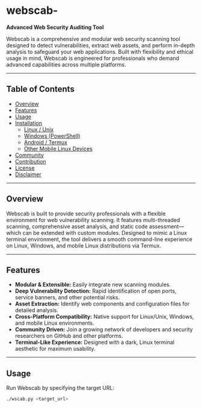 # webscab-

**Advanced Web Security Auditing Tool**

Webscab is a comprehensive and modular web security scanning tool designed to detect vulnerabilities, extract web assets, and perform in-depth analysis to safeguard your web applications. Built with flexibility and ethical usage in mind, Webscab is engineered for professionals who demand advanced capabilities across multiple platforms.

---

## Table of Contents

- [Overview](#overview)
- [Features](#features)
- [Usage](#usage)
- [Installation](#installation)
  - [Linux / Unix](#linux--unix)
  - [Windows (PowerShell)](#windows-powershell)
  - [Android / Termux](#android--termux)
  - [Other Mobile Linux Devices](#other-mobile-linux-devices)
- [Community](#community)
- [Contribution](#contribution)
- [License](#license)
- [Disclaimer](#disclaimer)

---

## Overview

Webscab is built to provide security professionals with a flexible environment for web vulnerability scanning. It features multi-threaded scanning, comprehensive asset analysis, and static code assessment—which can be extended with custom modules. Designed to mimic a Linux terminal environment, the tool delivers a smooth command-line experience on Linux, Windows, and mobile Linux distributions via Termux.

---

## Features

- **Modular & Extensible:** Easily integrate new scanning modules.
- **Deep Vulnerability Detection:** Rapid identification of open ports, service banners, and other potential risks.
- **Asset Extraction:** Identify web components and configuration files for detailed analysis.
- **Cross-Platform Compatibility:** Native support for Linux/Unix, Windows, and mobile Linux environments.
- **Community Driven:** Join a growing network of developers and security researchers on GitHub and other platforms.
- **Terminal-Like Experience:** Designed with a dark, Linux terminal aesthetic for maximum usability.

---

## Usage

Run Webscab by specifying the target URL:

```bash
./wscab.py <target_url>
